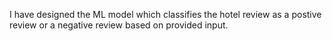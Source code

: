 I have designed the ML model which classifies the hotel review as a postive review or a negative review based on provided input.
